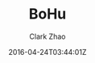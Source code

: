 ---
title: "BoHu"
github: https://github.com/Clark-Zhao/bohu-jekyll-theme
demo: https://llawlight.github.io/bohu-jekyll-theme/
author: Clark Zhao

ssg:
  - Jekyll
cms:
  - No Cms
date: 2016-04-24T03:44:01Z
github_branch: gh-pages
description: "My first JEKYLL-THEME"
---